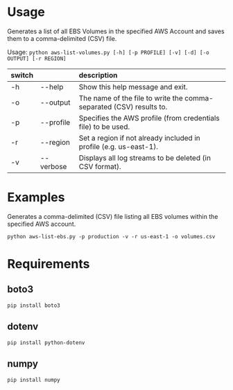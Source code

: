 # Usage

Generates a list of all EBS Volumes in the specified AWS Account and saves them to a comma-delimited (CSV) file.

Usage: `python aws-list-volumes.py [-h] [-p PROFILE] [-v] [-d] [-o OUTPUT] [-r REGION]`

| switch |           | description                                                         |
|--------|-----------|:--------------------------------------------------------------------|
| -h     | --help    | Show this help message and exit.                                    |
| -o     | --output  | The name of the file to write the comma-separated (CSV) results to. |
| -p     | --profile | Specifies the AWS profile (from credentials file) to be used.       |
| -r     | --region  | Set a region if not already included in profile (e.g. us-east-1).   |
| -v     | --verbose | Displays all log streams to be deleted (in CSV format).             |

# Examples

Generates a comma-delimited (CSV) file listing all EBS volumes within the specified AWS account.
    
`python aws-list-ebs.py -p production -v -r us-east-1 -o volumes.csv `

# Requirements

## boto3

`pip install boto3`

## dotenv

`pip install python-dotenv`

## numpy
`pip install numpy`
